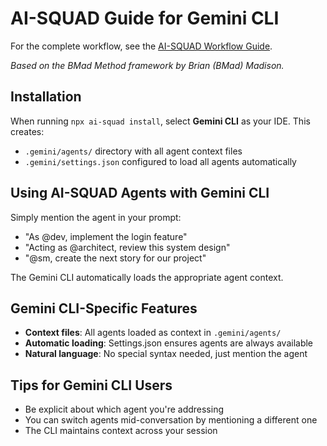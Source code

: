 # AI-SQUAD Guide for Gemini CLI

For the complete workflow, see the [AI-SQUAD Workflow Guide](../bmad-workflow-guide.md).

_Based on the BMad Method framework by Brian (BMad) Madison._

## Installation

When running `npx ai-squad install`, select **Gemini CLI** as your IDE. This creates:

- `.gemini/agents/` directory with all agent context files
- `.gemini/settings.json` configured to load all agents automatically

## Using AI-SQUAD Agents with Gemini CLI

Simply mention the agent in your prompt:

- "As @dev, implement the login feature"
- "Acting as @architect, review this system design"
- "@sm, create the next story for our project"

The Gemini CLI automatically loads the appropriate agent context.

## Gemini CLI-Specific Features

- **Context files**: All agents loaded as context in `.gemini/agents/`
- **Automatic loading**: Settings.json ensures agents are always available
- **Natural language**: No special syntax needed, just mention the agent

## Tips for Gemini CLI Users

- Be explicit about which agent you're addressing
- You can switch agents mid-conversation by mentioning a different one
- The CLI maintains context across your session
